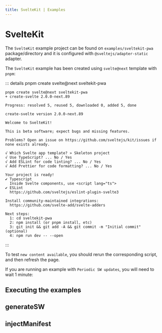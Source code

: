 ```yaml
---
title: SvelteKit | Examples
---
```


# SvelteKit

The `SvelteKit` example project can be found on `examples/sveltekit-pwa` package/directory and it is configured with `@sveltejs/adapter-static` adapter.

The `SvelteKit` example has been created using `svelte@next` template with `pnpm`:

::: details pnpm create svelte@next sveltekit-pwa
```shell
pnpm create svelte@next sveltekit-pwa
+ create-svelte 2.0.0-next.89

Progress: resolved 5, reused 5, downloaded 0, added 5, done

create-svelte version 2.0.0-next.89

Welcome to SvelteKit!

This is beta software; expect bugs and missing features.

Problems? Open an issue on https://github.com/sveltejs/kit/issues if none exists already.

√ Which Svelte app template? » Skeleton project
√ Use TypeScript? ... No / Yes
√ Add ESLint for code linting? ... No / Yes
√ Add Prettier for code formatting? ... No / Yes

Your project is ready!
✔ Typescript
  Inside Svelte components, use <script lang="ts">
✔ ESLint
  https://github.com/sveltejs/eslint-plugin-svelte3

Install community-maintained integrations:
  https://github.com/svelte-add/svelte-adders

Next steps:
  1: cd sveltekit-pwa
  2: npm install (or pnpm install, etc)
  3: git init && git add -A && git commit -m "Initial commit" (optional)
  4: npm run dev -- --open
```
:::

To test `new content available`, you should rerun the corresponding script, and then refresh the page.

If you are running an example with `Periodic SW updates`, you will need to wait 1 minute:

<HeuristicWorkboxWindow />

## Executing the examples

<RunExamples />

## generateSW

<ExamplesGenerateSW />

## injectManifest

<ExamplesInjectManifest />


